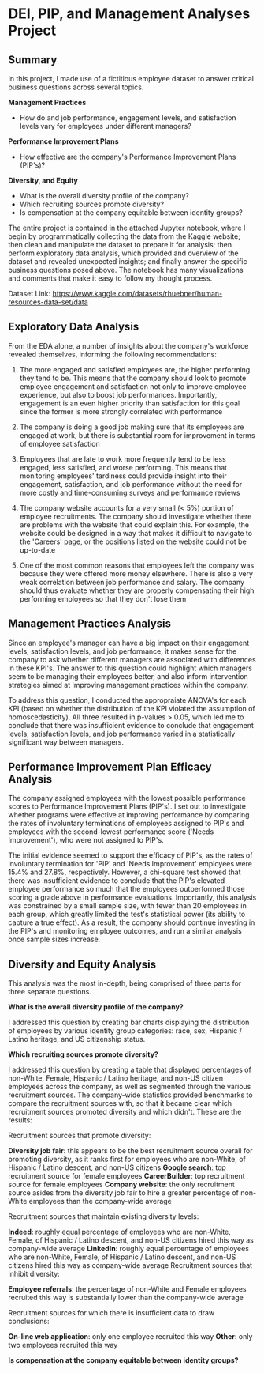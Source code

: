 # DEI, PIP, and Management Analyses Project 

## Summary

In this project, I made use of a fictitious employee dataset to answer critical business questions across several topics. 

**Management Practices**

* How do and job performance, engagement levels, and satisfaction levels vary for employees under different managers?

**Performance Improvement Plans**

* How effective are the company's Performance Improvement Plans (PIP's)?

**Diversity, and Equity**

* What is the overall diversity profile of the company?
* Which recruiting sources promote diversity?
* Is compensation at the company equitable between identity groups?

The entire project is contained in the attached Jupyter notebook, where I begin by programmatically collecting the data from the Kaggle website; then clean and manipulate the dataset to prepare it for analysis; then perform exploratory data analysis, which provided and overview of the dataset and revealed unexpected insights; and finally answer the specific business questions posed above. The notebook has many visualizations and comments that make it easy to follow my thought process. 

Dataset Link: https://www.kaggle.com/datasets/rhuebner/human-resources-data-set/data

## Exploratory Data Analysis

From the EDA alone, a number of insights about the company's workforce revealed themselves, informing the following recommendations:

1) The more engaged and satisfied employees are, the higher performing they tend to be. This means that the company should look to promote employee engagement and satisfaction not only to improve employee experience, but also to boost job performances. Importantly, engagement is an even higher priority than satisfaction for this goal since the former is more strongly correlated with performance

2) The company is doing a good job making sure that its employees are engaged at work, but there is substantial room for improvement in terms of employee satisfaction

3) Employees that are late to work more frequently tend to be less engaged, less satisfied, and worse performing. This means that monitoring employees' tardiness could provide insight into their engagement, satisfaction, and job performance without the need for more costly and time-consuming surveys and performance reviews

4) The company website accounts for a very small (< 5%) portion of employee recruitments. The company should investigate whether there are problems with the website that could explain this. For example, the website could be designed in a way that makes it difficult to navigate to the 'Careers' page, or the positions listed on the website could not be up-to-date

5) One of the most common reasons that employees left the company was because they were offered more money elsewhere. There is also a very weak correlation between job performance and salary. The company should thus evaluate whether they are properly compensating their high performing employees so that they don't lose them

## Management Practices Analysis

Since an employee's manager can have a big impact on their engagement levels, satisfaction levels, and job performance, it makes sense for the company to ask whether different managers are associated with differences in these KPI's. The answer to this question could highlight which managers seem to be managing their employees better, and also inform intervention strategies aimed at improving management practices within the company. 

To address this question, I conducted the appropraiate ANOVA's for each KPI (based on whether the distribution of the KPI violated the assumption of homoscedasticity). All three resulted in p-values > 0.05, which led me to conclude that there was insufficient evidence to conclude that engagement levels, satisfaction levels, and job performance varied in a statistically significant way between managers. 

## Performance Improvement Plan Efficacy Analysis

The company assigned employees with the lowest possible performance scores to Performance Improvement Plans (PIP's). I set out to investigate whether programs were effective at improving performance by comparing the rates of involuntary terminations of employees assigned to PIP's and employees with the second-lowest performance score ('Needs Improvement'), who were not assigned to PIP's. 

The initial evidence seemed to support the efficacy of PIP's, as the rates of involuntary termination for 'PIP' and 'Needs Improvement' employees were 15.4% and 27.8%, respectively. However, a chi-square test showed that there was insufficient evidence to conclude that the PIP's elevated employee performance so much that the employees outperformed those scoring a grade above in performance evaluations. Importantly, this analysis was constrained by a small sample size, with fewer than 20 employees in each group, which greatly limited the test's statistical power (its ability to capture a true effect). As a result, the company should continue investing in the PIP's and monitoring employee outcomes, and run a similar analysis once sample sizes increase. 

## Diversity and Equity Analysis

This analysis was the most in-depth, being comprised of three parts for three separate questions. 

**What is the overall diversity profile of the company?**

I addressed this question by creating bar charts displaying the distribution of employees by various identity group categories: race, sex, Hispanic / Latino heritage, and US citizenship status. 

**Which recruiting sources promote diversity?**

I addressed this question by creating a table that displayed percentages of non-White, Female, Hispanic / Latino heritage, and non-US citizen employees across the company, as well as segmented through the various recruitment sources. The company-wide statistics provided benchmarks to compare the recruitment sources with, so that it became clear which recruitment sources promoted diversity and which didn't. These are the results: 

Recruitment sources that promote diversity:

**Diversity job fair**: this appears to be the best recruitment source overall for promoting diversity, as it ranks first for employees who are non-White, of Hispanic / Latino descent, and non-US citizens
**Google search**: top recruitment source for female employees
**CareerBuilder**: top recruitment source for female employees
**Company website**: the only recruitment source asides from the diversity job fair to hire a greater percentage of non-White employees than the company-wide average

Recruitment sources that maintain existing diversity levels:

**Indeed**: roughly equal percentage of employees who are non-White, Female, of Hispanic / Latino descent, and non-US citizens hired this way as company-wide average
**LinkedIn**: roughly equal percentage of employees who are non-White, Female, of Hispanic / Latino descent, and non-US citizens hired this way as company-wide average
Recruitment sources that inhibit diversity:

**Employee referrals**: the percentage of non-White and Female employees recruited this way is substantially lower than the company-wide average

Recruitment sources for which there is insufficient data to draw conclusions:

**On-line web application**: only one employee recruited this way
**Other**: only two employees recruited this way

**Is compensation at the company equitable between identity groups?**
